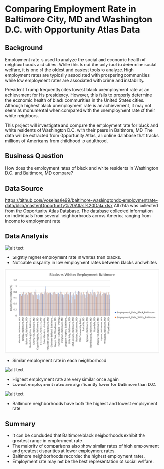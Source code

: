 # Comparing Employment Rate in Baltimore City, MD and Washington D.C. with Opportunity Atlas Data

## Background
Employment rate is used to analyze the social and economic health of neighborhoods and cities. While this is not the only tool to determine social welfare, it is one of the oldest and easiest tools to analyze. High employment rates are typically associated with prospering communities while low employment rates are associated with crime and instability. 

President Trump frequently cites lowest black unemployment rate as an achievement for his presidency. However, this fails to properly determine the economic health of black communities in the United States cities. Although highest black unemployment rate is an achievement, it may not seem as monumental when compared with the unemployment rate of their white neighbors.

This project will investigate and compare the employment rate for black and white residents of Washington D.C. with their peers in Baltimore, MD. The data will be extracted from Opportunity Atlas, an online database that tracks millions of Americans from childhood to adulthood. 


## Business Question
How does the employment rates of black and white residents in Washington D.C. and Baltimore, MD compare?

## Data Source
https://github.com/yoselassie99/baltimore-washingtondc-employmentrate-data/blob/master/Opportunity%20Atlas%20Data.xlsx
All data was collected from the Opportunity Atlas Database. The database collected information on individuals from several neighborhoods across America ranging from income to employment rate. 

## Data Analysis

![alt text](https://github.com/yoselassie99/baltimore-washingtondc-employmentrate-data/blob/master/Blacks%20vs%20Whites%20Employment%20DC.png)
- Slightly higher employment rate in whites than blacks. 
- Noticable disparity in low employment rates between blacks and whites 

![alt text](https://github.com/yoselassie99/baltimore-washingtondc-employmentrate-data/blob/master/Blacks%20vs%20Whites%20Employment%20Baltimore.png)
- Similar employment rate in each neighborhood 

![alt text](https://github.com/yoselassie99/baltimore-washingtondc-employmentrate-data/blob/master/Average%20Employment%20Rate%20of%20DC%20White%20vs%20Baltimore%20White.png)
- Highest employment rate are very similar once again
- Lowest employment rates are significantly lower for Baltimore than D.C.

![alt text](https://github.com/yoselassie99/baltimore-washingtondc-employmentrate-data/blob/master/Average%20Employment%20Rate%20of%20DC%20Black%20vs%20Baltimore%20Black.png)
- Baltimore neighborhoods have both the highest and lowest employment rate

## Summary 
- It can be concluded that Baltimore black neigborhoods exhibit the greatest range in employment rate. 
- The majority of comparisons also show similar rates of high employment and greatest disparities at lower employment rates.
- Baltimore neighborhoods recorded the highest employment rates. 
- Employment rate may not be the best representation of social welfare. 

